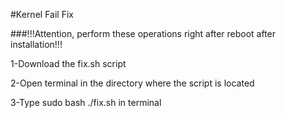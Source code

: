 #Kernel Fail Fix 

###!!!Attention, perform these operations right after reboot after installation!!!

1-Download the fix.sh script

2-Open terminal in the directory where the script is located

3-Type sudo bash ./fix.sh in terminal
